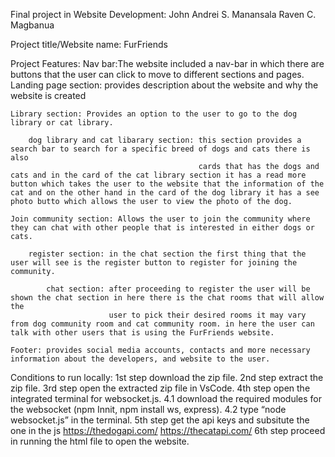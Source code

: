 Final project in Website Development:
John Andrei S. Manansala
Raven C. Magbanua

Project title/Website name: FurFriends

Project Features:
    Nav bar:The website included a nav-bar in which there are buttons that the user can click to move to different sections and pages.
    Landing page section: provides description about the website and why the website is created

    Library section: Provides an option to the user to go to the dog library or cat library.

        dog library and cat libarary section: this section provides a search bar to search for a specific breed of dogs and cats there is also  
                                              cards that has the dogs and cats and in the card of the cat library section it has a read more button which takes the user to the website that the information of the cat and on the other hand in the card of the dog library it has a see photo butto which allows the user to view the photo of the dog.
        
    Join community section: Allows the user to join the community where they can chat with other people that is interested in either dogs or cats.
        
        register section: in the chat section the first thing that the user will see is the register button to register for joining the community.

            chat section: after proceeding to register the user will be shown the chat section in here there is the chat rooms that will allow the 
                          user to pick their desired rooms it may vary from dog community room and cat community room. in here the user can talk with other users that is using the FurFriends website.

    Footer: provides social media accounts, contacts and more necessary information about the developers, and website to the user.

Conditions to run locally:
1st step download the zip file.
2nd step extract the zip file.
3rd step open the extracted zip file in VsCode.
4th step open the integrated terminal for websocket.js.
    4.1 download the required modules for the websocket (npm Innit, npm install ws, express).
	4.2 type “node websocket.js” in the terminal.
5th step get the api keys and subsitute the one in the js
    https://thedogapi.com/
    https://thecatapi.com/
6th step proceed in running the html file to open the website.




